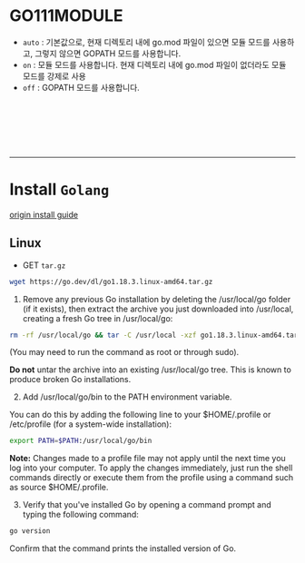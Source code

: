 # GO111MODULE

 - `auto` : 기본값으로, 현재 디렉토리 내에 go.mod 파일이 있으면 모듈 모드를 사용하고, 그렇지 않으면 GOPATH 모드를 사용합니다.
 - `on` : 모듈 모드를 사용합니다. 현재 디렉토리 내에 go.mod 파일이 없더라도 모듈 모드를 강제로 사용
 - `off` : GOPATH 모드를 사용합니다.

<br><br><br><br><br>

---


# Install `Golang`

[origin install guide](https://go.dev/doc/install)

## Linux

 - GET `tar.gz`

```bash
wget https://go.dev/dl/go1.18.3.linux-amd64.tar.gz
```

1. Remove any previous Go installation by deleting the /usr/local/go folder (if it exists), then extract the archive you just downloaded into /usr/local, creating a fresh Go tree in /usr/local/go:
```bash
rm -rf /usr/local/go && tar -C /usr/local -xzf go1.18.3.linux-amd64.tar.gz
```
(You may need to run the command as root or through sudo).

**Do not** untar the archive into an existing /usr/local/go tree. This is known to produce broken Go installations.

2. Add /usr/local/go/bin to the PATH environment variable.

You can do this by adding the following line to your $HOME/.profile or /etc/profile (for a system-wide installation):
```bash
export PATH=$PATH:/usr/local/go/bin
```
**Note:** Changes made to a profile file may not apply until the next time you log into your computer. To apply the changes immediately, just run the shell commands directly or execute them from the profile using a command such as source $HOME/.profile.

3. Verify that you've installed Go by opening a command prompt and typing the following command:
```bash
go version
```
Confirm that the command prints the installed version of Go.